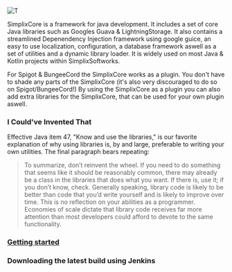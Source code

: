 ![T](https://i.imgur.com/deb7ut3.jpg)


SimplixCore is a framework for java development. It includes a set of core Java libraries such as Googles Guava & LightningStorage. It also contains a streamlined Depenendency Injection framework using google guice, an easy to use localization, configuration, a database framework aswell as a set of utilities and a dynamic library loader. It is widely used on most Java & Kotlin projects within SimplixSoftworks.

For Spigot & BungeeCord the SimplixCore works as a plugin. You don't have to shade any parts of the SimplixCore (it's also very discouraged to do so on Spigot/BungeeCord!) By using the SimplixCore as a plugin you can also add extra libraries for the SimplixCore, that can be used for your own plugin aswell.
### I Could've Invented That
Effective Java item 47, "Know and use the libraries," is our favorite explanation of why using libraries is, by and large,
preferable to writing your own utilities. The final paragraph bears repeating:

> To summarize, don’t reinvent the wheel. If you need to do something that seems like it should be reasonably common,
> there may already be a class in the libraries that does what you want. If there is,
>use it; if you don’t know, check. Generally speaking, library code is likely to be better 
> than code that you’d write yourself and is likely to improve over time. This is no reflection 
>on your abilities as a programmer. Economies of scale dictate that library code receives far 
> more attention than most developers could afford to devote to the same functionality.

### [Getting started](https://gitlab.julianstaudt.de/simplix-softworks/SimplixCore/-/wikis/home)

### Downloading the latest build using Jenkins
